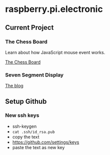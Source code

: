# raspberry.pi.electronic

## Current Project

### The Chess Board

Learn about how JavaScript mouse event works.

[The Chess Board](https://raspberry-pi-electronic.github.io/raspberry.pi.electronic/static/chess_board.html)


### Seven Segment Display

[The blog](https://raspberry-pi-electronic.blogspot.com/2024/06/the-grand-plan.html)

## Setup Github

### New ssh keys

* ssh-keygen
* ```cat .ssh/id_rsa.pub```
* copy the text
* https://github.com/settings/keys
* paste the text as new key

